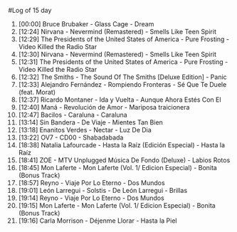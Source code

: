 #Log of 15 day

1. [00:00] Bruce Brubaker - Glass Cage - Dream
1. [12:24] Nirvana - Nevermind (Remastered) - Smells Like Teen Spirit
1. [12:29] The Presidents of the United States of America - Pure Frosting - Video Killed the Radio Star
1. [12:30] Nirvana - Nevermind (Remastered) - Smells Like Teen Spirit
1. [12:31] The Presidents of the United States of America - Pure Frosting - Video Killed the Radio Star
1. [12:32] The Smiths - The Sound Of The Smiths [Deluxe Edition] - Panic
1. [12:33] Alejandro Fernández - Rompiendo Fronteras - Sé Que Te Duele (feat. Morat)
1. [12:37] Ricardo Montaner - Ida y Vuelta - Aunque Ahora Estés Con El
1. [12:40] Maná - Revolución de Amor - Mariposa traicionera
1. [12:47] Bacilos - Caraluna - Caraluna
1. [13:14] Sin Bandera - De Viaje - Mientes Tan Bien
1. [13:18] Enanitos Verdes - Nectar - Luz De Dia
1. [13:22] OV7 - CD00 - Shabadabada
1. [18:38] Natalia Lafourcade - Hasta la Raíz (Edición Especial) - Hasta la Raíz
1. [18:41] ZOE - MTV Unplugged Música De Fondo (Deluxe) - Labios Rotos
1. [18:45] Mon Laferte - Mon Laferte (Vol. 1/ Edicion Especial) - Bonita (Bonus Track)
1. [18:57] Reyno - Viaje Por Lo Eterno - Dos Mundos
1. [19:01] León Larregui - Solstis - De León Larregui - Brillas
1. [19:14] Reyno - Viaje Por Lo Eterno - Dos Mundos
1. [19:15] Mon Laferte - Mon Laferte (Vol. 1/ Edicion Especial) - Bonita (Bonus Track)
1. [19:16] Carla Morrison - Déjenme Llorar - Hasta la Piel
